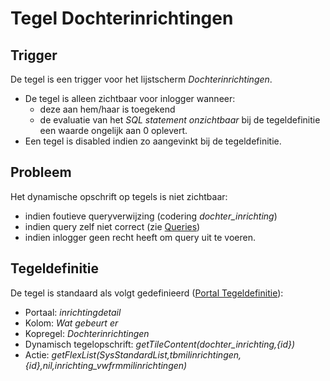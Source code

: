 # Tegel Dochterinrichtingen

## Trigger

De tegel is een trigger voor het lijstscherm *Dochterinrichtingen*.

* De tegel is alleen zichtbaar voor inlogger wanneer:
  * deze aan hem/haar is toegekend
  * de evaluatie van het *SQL statement onzichtbaar* bij de tegeldefinitie een waarde ongelijk aan 0 oplevert.
* Een tegel is disabled indien zo aangevinkt bij de tegeldefinitie.

## Probleem

Het dynamische opschrift op tegels is niet zichtbaar:

* indien foutieve queryverwijzing (codering *dochter_inrichting*)
* indien query zelf niet correct (zie [Queries](/docs/instellen_inrichten/queries.md))
* indien inlogger geen recht heeft om query uit te voeren.

## Tegeldefinitie

De tegel is standaard als volgt gedefinieerd ([Portal Tegeldefinitie](/docs/instellen_inrichten/portaldefinitie/portal_tegel.md)):

* Portaal: *inrichtingdetail*
* Kolom: *Wat gebeurt er*
* Kopregel: *Dochterinrichtingen*
* Dynamisch tegelopschrift: *getTileContent(dochter_inrichting,{id})*
* Actie: *getFlexList(SysStandardList,tbmilinrichtingen,{id},nil,inrichting_vwfrmmilinrichtingen)*
